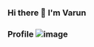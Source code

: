 ### Hi there 👋 I'm Varun

### Profile ![image](https://github.com/VarunGitx/VarunGitx/assets/114130939/405254cd-afc4-48cc-954b-dca78bd3d015)


<!--
**VarunGitx/VarunGitx** is a ✨ _special_ ✨ repository because its `README.md` (this file) appears on your GitHub profile.

Here are some ideas to get you started:
 
- 🔭 I’m currently working on ...
- 🌱 I’m currently learning ...
- 👯 I’m looking to collaborate on ...
- 🤔 I’m looking for help with ...
- 💬 Ask me about ...
- 📫 How to reach me: ...
- 😄 Pronouns: ...
- ⚡ Fun fact: ...
-->
